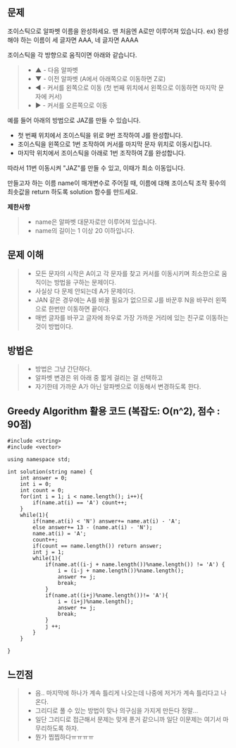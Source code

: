 ## 문제

조이스틱으로 알파벳 이름을 완성하세요. 맨 처음엔 A로만 이루어져 있습니다.
ex) 완성해야 하는 이름이 세 글자면 AAA, 네 글자면 AAAA

조이스틱을 각 방향으로 움직이면 아래와 같습니다.

>* ▲ - 다음 알파벳
>* ▼ - 이전 알파벳 (A에서 아래쪽으로 이동하면 Z로)
>* ◀ - 커서를 왼쪽으로 이동 (첫 번째 위치에서 왼쪽으로 이동하면 마지막 문자에 커서)
>* ▶ - 커서를 오른쪽으로 이동

예를 들어 아래의 방법으로 JAZ를 만들 수 있습니다.

- 첫 번째 위치에서 조이스틱을 위로 9번 조작하여 J를 완성합니다.
- 조이스틱을 왼쪽으로 1번 조작하여 커서를 마지막 문자 위치로 이동시킵니다.
- 마지막 위치에서 조이스틱을 아래로 1번 조작하여 Z를 완성합니다.

따라서 11번 이동시켜 "JAZ"를 만들 수 있고, 이때가 최소 이동입니다.

만들고자 하는 이름 name이 매개변수로 주어질 때, 이름에 대해 조이스틱 조작 횟수의 최솟값을 return 하도록 solution 함수를 만드세요.

**제한사항**

>* name은 알파벳 대문자로만 이루어져 있습니다.
>* name의 길이는 1 이상 20 이하입니다.

## 문제 이해

>* 모든 문자의 시작은 A이고 각 문자를 찾고 커서를 이동시키며 최소한으로 움직이는 방법을 구하는 문제이다.
>* 사실상 다 문제 안되는데 A가 문제이다.
>* JAN 같은 경우에는 A를 바꿀 필요가 없으므로 J를 바꾼후 N을 바꾸러 왼쪽으로 한번만 이동하면 끝이다.
>* 매번 글자를 바꾸고 글자에 좌우로 가장 가까운 거리에 있는 친구로 이동하는 것이 방법이다.

## 방법은

>* 방법은 그냥 간단하다.
>* 알파벳 변경은 위 아래 중 짧게 걸리는 걸 선택하고
>* 자기한테 가까운 A가 아닌 알파벳으로 이동해서 변경하도록 한다.



## Greedy Algorithm 활용 코드 (복잡도: O(n^2), 점수 : 90점)

    #include <string>
    #include <vector>

    using namespace std;

    int solution(string name) {
        int answer = 0;
        int i = 0;
        int count = 0;
        for(int i = 1; i < name.length(); i++){
            if(name.at(i) == 'A') count++;
        }
        while(1){
            if(name.at(i) < 'N') answer+= name.at(i) - 'A';
            else answer+= 13 - (name.at(i) - 'N');
            name.at(i) = 'A';
            count++;
            if(count == name.length()) return answer;
            int j = 1;
            while(1){
                if(name.at((i-j + name.length())%name.length()) != 'A') {
                    i = (i-j + name.length())%name.length();
                    answer += j;
                    break;
                } 
                if(name.at((i+j)%name.length())!= 'A'){
                    i = (i+j)%name.length();
                    answer += j;
                    break;
                }
                j ++;
            }
        }

    }

## 느낀점

>* 음.. 마지막에 하나가 계속 틀리게 나오는데 나중에 저거가 계속 틀리다고 나온다.
>* 그리디로 풀 수 있는 방법이 맞나 의구심을 가지게 만든다 정말...
>* 일단 그리디로 접근해서 문제는 맞게 푼거 같으니까 일단 이문제는 여기서 마무리하도록 하자.
>* 뭔가 찝찝하다ㅠㅠㅠㅠ
